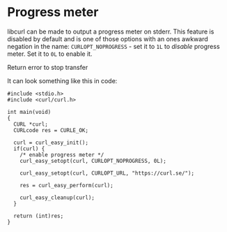 # Progress meter

libcurl can be made to output a progress meter on stderr. This feature is
disabled by default and is one of those options with an ones awkward negation
in the name: `CURLOPT_NOPROGRESS` - set it to `1L` to *disable* progress
meter. Set it to `0L` to enable it.

Return error to stop transfer

It can look something like this in code:

    #include <stdio.h>
    #include <curl/curl.h>

    int main(void)
    {
      CURL *curl;
      CURLcode res = CURLE_OK;

      curl = curl_easy_init();
      if(curl) {
        /* enable progress meter */
        curl_easy_setopt(curl, CURLOPT_NOPROGRESS, 0L);

        curl_easy_setopt(curl, CURLOPT_URL, "https://curl.se/");

        res = curl_easy_perform(curl);

        curl_easy_cleanup(curl);
      }

      return (int)res;
    }
